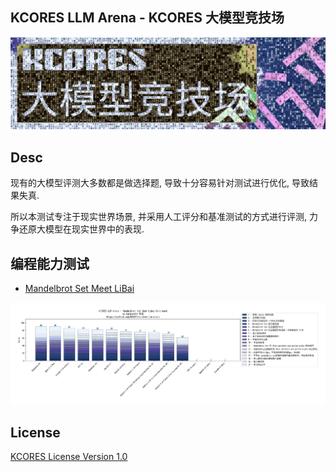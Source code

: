 KCORES LLM Arena - KCORES 大模型竞技场
-------------------------------------


![KCORES LLM Arena](./assets/images/kcores-LLM-arena-banner.png)

## Desc

现有的大模型评测大多数都是做选择题, 导致十分容易针对测试进行优化, 导致结果失真.

所以本测试专注于现实世界场景, 并采用人工评分和基准测试的方式进行评测, 力争还原大模型在现实世界中的表现.




## 编程能力测试


- [Mandelbrot Set Meet LiBai](./benchmark-mandelbrot-set-meet-libai/README.md)

![Mandelbrot Set Meet LiBai](./benchmark-mandelbrot-set-meet-libai/assets/images/llm_benchmark_results.png)



## License

[KCORES License Version 1.0](./LICENSE_zh-CN)

